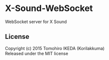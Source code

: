 X-Sound-WebSocket
=========

WebSocket server for X Sound

## License
  
Copyright (c) 2015 Tomohiro IKEDA (Korilakkuma)  
Released under the MIT license
  
